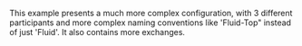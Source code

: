 This example presents a much more complex configuration, with 3 different participants and more complex naming conventions like 'Fluid-Top" instead of just 'Fluid'. It also contains more exchanges. 